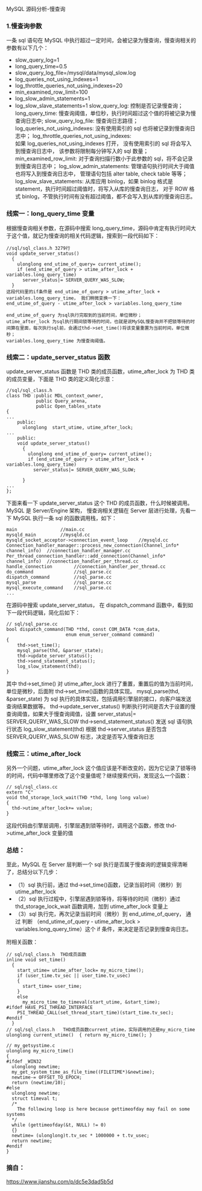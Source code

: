 MySQL 源码分析-慢查询

### 1.慢查询参数

一条 sql 语句在 MySQL 中执行超过一定时间，会被记录为慢查询，慢查询相关的参数有以下几个：

- slow_query_log=1
- long_query_time=0.5
- slow_query_log_file=/mysql/data/mysql_slow.log
- log_queries_not_using_indexes=1
- log_throttle_queries_not_using_indexes=20
- min_examined_row_limit=100
- log_slow_admin_statements=1
- log_slow_slave_statements=1
  slow_query_log:
  控制是否记录慢查询；
  long_query_time:
  慢查询阈值，单位秒，执行时间超过这个值的将被记录为慢查询日志中;
  slow_query_log_file:
  慢查询日志路径；
  log_queries_not_using_indexes:
  没有使用索引的 sql 也将被记录到慢查询日志中；
  log_throttle_queries_not_using_indexes:  
   如果 log_queries_not_using_indexes 打开，
  没有使用索引的 sql 将会写入到慢查询日志中，
  该参数将限制每分钟写入的 sql 数量；
  min_examined_row_limit:
  对于查询扫描行数小于此参数的 sql，将不会记录到慢查询日志中；
  log_slow_admin_statements:
  管理语句执行时间大于阈值也将写入到慢查询日志中，
  管理语句包括 alter table, check table 等等；
  log_slow_slave_statements:
  从库应用 binlog，如果 binlog 格式是 statement，执行时间超过阈值时，将写入从库的慢查询日志，
  对于 ROW 格式 binlog，不管执行时间有没有超过阈值，都不会写入到从库的慢查询日志。

### 线索一：long_query_time 变量

根据慢查询相关参数，在源码中搜索 long_query_time，源码中肯定有执行时间大于这个值，就记为慢查询的相关代码逻辑，搜索到一段代码如下：

    //sql/sql_class.h 3279行
    void update_server_status()
      {
        ulonglong end_utime_of_query= current_utime();
        if (end_utime_of_query > utime_after_lock + variables.long_query_time)
          server_status|= SERVER_QUERY_WAS_SLOW;
      }
    这段代码里的if条件是 end_utime_of_query > utime_after_lock + variables.long_query_time， 我们稍微变换一下：
    end_utime_of_query - utime_after_lock > variables.long_query_time

    end_utime_of_query 为sql执行完取到的当前时间，单位微秒；
    utime_after_lock 为sql执行期间锁等待的时间，也就是说MySQL慢查询并不把锁等待的时间算在里面，每次执行sql前，会通过thd->set_time()将该变量重置为当前时间，单位微秒；
    variables.long_query_time 为慢查询阈值。

### 线索二：update_server_status 函数

update_server_status 函数是 THD 类的成员函数，utime_after_lock 为 THD 类的成员变量，下面是 THD 类的定义简化示意：

    //sql/sql_class.h
    class THD :public MDL_context_owner,
               public Query_arena,
               public Open_tables_state
    {
    ...
        public:
          ulonglong  start_utime, utime_after_lock;
    ...
        public:
        void update_server_status()
          {
            ulonglong end_utime_of_query= current_utime();
            if (end_utime_of_query > utime_after_lock +  variables.long_query_time)
              server_status|= SERVER_QUERY_WAS_SLOW;

          }
    ...
    };

下面来看一下 update_server_status 这个 THD 的成员函数，什么时候被调用。MySQL 是 Server/Engine 架构， 慢查询相关逻辑在 Server 层进行处理，先看一下 MySQL 执行一条 sql 的函数调用栈，如下：

    main                //main.cc
    mysqld_main         //mysqld.cc
    mysqld_socket_acceptor->connection_event_loop    //mysqld.cc
    Connection_handler_manager::process_new_connection(Channel_info* channel_info)  //connection_handler_manager.cc
    Per_thread_connection_handler::add_connection(Channel_info* channel_info)  //connection_handler_per_thread.cc
    handle_connection        //connection_handler_per_thread.cc
    do_command               //sql_parse.cc
    dispatch_command         //sql_parse.cc
    mysql_parse              //sql_parse.cc
    mysql_execute_command    //sql_parse.cc
    ...

在源码中搜索 update_server_status， 在 dispatch_command 函数中，看到如下一段代码逻辑，简化后如下：

    // sql/sql_parse.cc
    bool dispatch_command(THD *thd, const COM_DATA *com_data,
                          enum enum_server_command command)
    {
        thd->set_time();
        mysql_parse(thd, &parser_state);
        thd->update_server_status();
        thd->send_statement_status();
        log_slow_statement(thd);
    }

其中
thd->set_time() 对 utime_after_lock 进行了重置，重置后的值为当前时间，单位是微秒，后面附 thd->set_time()函数的具体实现。
mysql_parse(thd, &parser_state) 为 sql 执行的具体实现，包括调用引擎层的接口，向客户端发送查询结果数据等。
thd->update_server_status() 判断执行时间是否大于设置的慢查询阈值，如果大于慢查询阈值，设置 server_status|= SERVER_QUERY_WAS_SLOW
thd->send_statement_status() 发送 sql 语句执行状态
log_slow_statement(thd) 根据 thd->server_status 是否包含 SERVER_QUERY_WAS_SLOW 标志，决定是否写入慢查询日志

### 线索三：utime_after_lock

另外一个问题，utime_after_lock 这个值应该是不断改变的，因为它记录了锁等待的时间，代码中哪里修改了这个变量值呢？继续搜索代码，发现这么一个函数：

    // sql/sql_class.cc
    extern "C"
    void thd_storage_lock_wait(THD *thd, long long value)
    {
      thd->utime_after_lock+= value;
    }

这段代码由引擎层调用，引擎层遇到锁等待时，调用这个函数，修改 thd->utime_after_lock 变量的值

### 总结：

至此，MySQL 在 Server 层判断一个 sql 执行是否属于慢查询的逻辑变得清晰了，总结分以下几步：

- （1）sql 执行前，通过 thd->set_time()函数，记录当前时间（微秒）到 utime_after_lock
- （2）sql 执行过程中，引擎层遇到锁等待，将等待的时间（微秒）通过 thd_storage_lock_wait 函数调用，加到 utime_after_lock 变量上
- （3）sql 执行完，再次记录当前时间（微秒）到 end_utime_of_query， 通过 判断 （end_utime_of_query - utime_after_lock > variables.long_query_time）这个 if 条件，来决定是否记录到慢查询日志。

附相关函数：

    // sql/sql_class.h  THD成员函数
    inline void set_time()
      {
        start_utime= utime_after_lock= my_micro_time();
        if (user_time.tv_sec || user_time.tv_usec)
        {
          start_time= user_time;
        }
        else
          my_micro_time_to_timeval(start_utime, &start_time);
    #ifdef HAVE_PSI_THREAD_INTERFACE
        PSI_THREAD_CALL(set_thread_start_time)(start_time.tv_sec);
    #endif
      }
    // sql/sql_class.h   THD成员函数current_utime，实际调用的还是my_micro_time
    ulonglong current_utime()  { return my_micro_time(); }

    // my_getsystime.c
    ulonglong my_micro_time()
    {
    #ifdef _WIN32
      ulonglong newtime;
      my_get_system_time_as_file_time((FILETIME*)&newtime);
      newtime-= OFFSET_TO_EPOCH;
      return (newtime/10);
    #else
      ulonglong newtime;
      struct timeval t;
      /*
        The following loop is here because gettimeofday may fail on some  systems
      */
      while (gettimeofday(&t, NULL) != 0)
      {}
      newtime= (ulonglong)t.tv_sec * 1000000 + t.tv_usec;
      return newtime;
    #endif
    }

### 摘自：

https://www.jianshu.com/p/dc5e3dad5b5d
